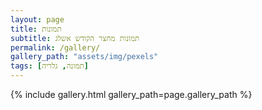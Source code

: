 ```yaml
---
layout: page
title: תמונות
subtitle: תמונות מחצר הקודש אשלג
permalink: /gallery/
gallery_path: "assets/img/pexels"
tags: [תמונה, גלריה]
---
```




{% include gallery.html gallery_path=page.gallery_path %}
